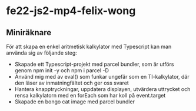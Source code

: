 # fe22-js2-mp4-felix-wong
## Miniräknare
För att skapa en enkel aritmetisk kalkylator med Typescript kan man använda sig av följande steg:

- Skapade ett Typescript-projekt med parcel bundler, som är utförs genom npm init -y och npm i parcel -D
- Använd mig med av eval() som funkar ungefär som en TI-kalkylator, där den läser av inmatningfältet och ger oss svaret
- Hantera knapptryckningar, uppdatera displayen, utvärdera uttrycket och rensa kalkylatorn med en forEach som har koll på event.target
- Skapade en bongo cat image med parcel bundler 
